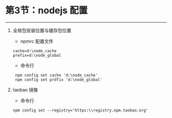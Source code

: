 # 第3节：nodejs 配置
---

1. 全局包安装位置与缓存包位置
   * npmrc 配置文件
   ```
   cache=d:\node_cache
   prefix=d:\node_global
   ```
   * 命令行
   ```
    npm config set cache 'd:\node_cache'
    npm config set prdfix 'd:\node_global'
   ```

2. taobao 镜像
   * 命令行
    ```
    npm config set --registry='https:\\registry.npm.taobao.org'
    ```
